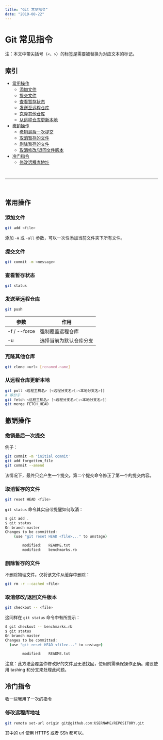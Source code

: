 ```yaml
---
title: "Git 常见指令"
date: "2019-08-22"
---
```


# Git 常见指令 <!-- omit in toc -->

注：本文中带尖括号（`<`、`>`）的标签是需要被替换为对应文本的标记。

## 索引 <!-- omit in toc -->

- [常用操作](#常用操作)
  - [添加文件](#添加文件)
  - [提交文件](#提交文件)
  - [查看暂存状态](#查看暂存状态)
  - [发送至远程仓库](#发送至远程仓库)
  - [克隆其他仓库](#克隆其他仓库)
  - [从远程仓库更新本地](#从远程仓库更新本地)
- [撤销操作](#撤销操作)
  - [撤销最后一次提交](#撤销最后一次提交)
  - [取消暂存的文件](#取消暂存的文件)
  - [删除暂存的文件](#删除暂存的文件)
  - [取消修改/退回文件版本](#取消修改退回文件版本)
- [冷门指令](#冷门指令)
  - [修改远程库地址](#修改远程库地址)

<br>

---

<br>

## 常用操作

### 添加文件

```bash
git add <file>
```

添加 `-A` 或 `-all` 参数，可以一次性添加当前文件夹下所有文件。

### 提交文件

```bash
git commit -m <message>
```

### 查看暂存状态

```bash
git status
```

### 发送至远程仓库

```bash
git push
```

| 参数         | 作用                   |
| ------------ | ---------------------- |
| -f / --force | 强制覆盖远程仓库       |
| -u           | 选择当前为默认仓库分支 |

### 克隆其他仓库

```bash
git clone <url> [renamed-name]
```

### 从远程仓库更新本地

```bash
git pull <远程主机名> [<远程分支名>[:<本地分支名>]]
# 等价于
git fetch <远程主机名> [<远程分支名>[:<本地分支名>]]
git merge FETCH_HEAD
```


## 撤销操作

### 撤销最后一次提交

例子：

```bash
git commit -m 'initial commit'
git add forgotten_file
git commit --amend
```

该情况下，最终只会产生一个提交，第二个提交命令修正了第一个的提交内容。

### 取消暂存的文件

```bash
git reset HEAD <file>
```

`git status` 命令其实自带提醒如何取消：

```bash
$ git add .
$ git status
On branch master
Changes to be committed:
    (use "git reset HEAD <file>..." to unstage)

        modified:   README.txt
        modified:   benchmarks.rb
```

### 删除暂存的文件

不删除物理文件，仅将该文件从缓存中删除：

```bash
git rm -r --cached <file>
```

### 取消修改/退回文件版本

```bash
git checkout -- <file>
```

这同样在 `git status` 命令中有所提示：

```bash
$ git checkout -- benchmarks.rb
$ git status
On branch master
Changes to be committed:
  (use "git reset HEAD <file>..." to unstage)

        modified:   README.txt
```

注意：此方法会覆盖你修改好的文件且无法找回，使用前需确保操作正确。建议使用 tashing 和分支来处理此问题。

## 冷门指令

收一些我用了一次的指令

### 修改远程库地址

```bash
git remote set-url origin git@github.com:USERNAME/REPOSITORY.git
```

其中的 url 使用 HTTPS 或者 SSh 都可以。


